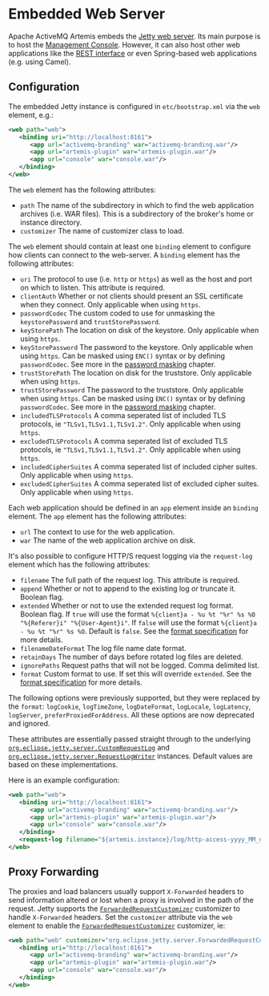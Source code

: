 # Embedded Web Server

Apache ActiveMQ Artemis embeds the [Jetty web
server](https://www.eclipse.org/jetty/). Its main purpose is to host the [Management
Console](management-console.md). However, it can also host other web
applications like the [REST interface](rest.md) or even Spring-based web
applications (e.g. using Camel).

## Configuration

The embedded Jetty instance is configured in `etc/bootstrap.xml` via the `web`
element, e.g.:

```xml
<web path="web">
   <binding uri="http://localhost:8161">
      <app url="activemq-branding" war="activemq-branding.war"/>
      <app url="artemis-plugin" war="artemis-plugin.war"/>
      <app url="console" war="console.war"/>
   </binding>
</web>
```

The `web` element has the following attributes:

- `path` The name of the subdirectory in which to find the web application
  archives (i.e. WAR files). This is a subdirectory of the broker's home or
  instance directory.
- `customizer` The name of customizer class to load.

The `web` element should contain at least one `binding` element to configure how 
clients can connect to the web-server. A `binding` element has the following
attributes:

- `uri` The protocol to use (i.e. `http` or `https`) as well as the host and
  port on which to listen. This attribute is required.
- `clientAuth` Whether or not clients should present an SSL certificate when
  they connect. Only applicable when using `https`.
- `passwordCodec` The custom coded to use for unmasking the `keystorePassword`
  and `trustStorePassword`.
- `keyStorePath` The location on disk of the keystore. Only applicable when
  using `https`.
- `keyStorePassword` The password to the keystore. Only applicable when using
  `https`. Can be masked using `ENC()` syntax or by defining `passwordCodec`.
  See more in the [password masking](masking-passwords.md) chapter.
- `trustStorePath` The location on disk for the truststore. Only applicable when
  using `https`.
- `trustStorePassword` The password to the truststore. Only applicable when
  using `https`. Can be masked using `ENC()` syntax or by defining
  `passwordCodec`. See more in the [password masking](masking-passwords.md)
  chapter.
- `includedTLSProtocols` A comma seperated list of included TLS protocols,
  ie `"TLSv1,TLSv1.1,TLSv1.2"`. Only applicable when using `https`.
- `excludedTLSProtocols` A comma seperated list of excluded TLS protocols,
  ie `"TLSv1,TLSv1.1,TLSv1.2"`. Only applicable when using `https`.
- `includedCipherSuites` A comma seperated list of included cipher suites.
  Only applicable when using `https`.
- `excludedCipherSuites` A comma seperated list of excluded cipher suites.
  Only applicable when using `https`.

Each web application should be defined in an `app` element inside an `binding` element.
The `app` element has the following attributes:

- `url` The context to use for the web application.
- `war` The name of the web application archive on disk.

It's also possible to configure HTTP/S request logging via the `request-log`
element which has the following attributes:

- `filename` The full path of the request log. This attribute is required.
- `append` Whether or not to append to the existing log or truncate it. Boolean
  flag.
- `extended` Whether or not to use the extended request log format. Boolean
  flag. If `true` will use the format `%{client}a - %u %t "%r" %s %O 
  "%{Referer}i" "%{User-Agent}i"`. If `false` will use the format `%{client}a -
  %u %t "%r" %s %O`. Default is `false`. See the [format 
  specification](https://www.eclipse.org/jetty/javadoc/jetty-9/org/eclipse/jetty/server/CustomRequestLog.html)
  for more details.
- `filenameDateFormat` The log file name date format.
- `retainDays` The number of days before rotated log files are deleted.
- `ignorePaths` Request paths that will not be logged. Comma delimited list.
- `format` Custom format to use. If set this will override `extended`. See the
  [format specification](https://www.eclipse.org/jetty/javadoc/jetty-9/org/eclipse/jetty/server/CustomRequestLog.html)
  for more details.

The following options were previously supported, but they were replaced by the
`format`: `logCookie`, `logTimeZone`, `logDateFormat`, `logLocale`,
`logLatency`, `logServer`, `preferProxiedForAddress`. All these options are now
deprecated and ignored.

These attributes are essentially passed straight through to the underlying
[`org.eclipse.jetty.server.CustomRequestLog`](https://www.eclipse.org/jetty/javadoc/jetty-9/org/eclipse/jetty/server/CustomRequestLog.html)
and [`org.eclipse.jetty.server.RequestLogWriter`](https://www.eclipse.org/jetty/javadoc/jetty-9/org/eclipse/jetty/server/RequestLogWriter.html)
instances. Default values are based on these implementations.

Here is an example configuration:

```xml
<web path="web">
   <binding uri="http://localhost:8161">
      <app url="activemq-branding" war="activemq-branding.war"/>
      <app url="artemis-plugin" war="artemis-plugin.war"/>
      <app url="console" war="console.war"/>
   </binding>
   <request-log filename="${artemis.instance}/log/http-access-yyyy_MM_dd.log" append="true" extended="true"/>
</web>
```

## Proxy Forwarding

The proxies and load balancers usually support `X-Forwarded` headers
to send information altered or lost when a proxy is involved
in the path of the request. Jetty supports the [`ForwardedRequestCustomizer`](https://www.eclipse.org/jetty/javadoc/current/org/eclipse/jetty/server/ForwardedRequestCustomizer.html)
customizer to handle `X-Forwarded` headers.
Set the `customizer` attribute via the `web` element to enable the [`ForwardedRequestCustomizer`](https://www.eclipse.org/jetty/javadoc/current/org/eclipse/jetty/server/ForwardedRequestCustomizer.html) customizer, ie:

```xml
<web path="web" customizer="org.eclipse.jetty.server.ForwardedRequestCustomizer">
   <binding uri="http://localhost:8161">
      <app url="activemq-branding" war="activemq-branding.war"/>
      <app url="artemis-plugin" war="artemis-plugin.war"/>
      <app url="console" war="console.war"/>
   </binding>
</web>
```